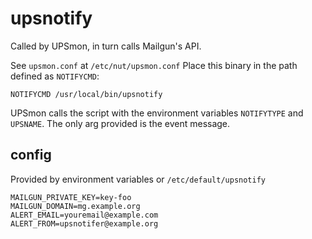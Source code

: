 # upsnotify

Called by UPSmon, in turn calls Mailgun's API.

See `upsmon.conf` at `/etc/nut/upsmon.conf`
Place this binary in the path defined as `NOTIFYCMD`:

```
NOTIFYCMD /usr/local/bin/upsnotify
```

UPSmon calls the script with the environment variables `NOTIFYTYPE` and `UPSNAME`. The only arg provided is the event message.

## config

Provided by environment variables or `/etc/default/upsnotify`

```
MAILGUN_PRIVATE_KEY=key-foo
MAILGUN_DOMAIN=mg.example.org
ALERT_EMAIL=youremail@example.com
ALERT_FROM=upsnotifer@example.org
```
